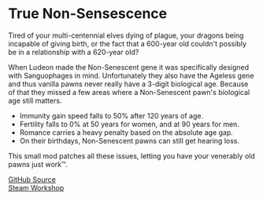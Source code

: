 # True Non-Sensescence

Tired of your multi-centennial elves dying of plague, your dragons being incapable of giving birth, or the fact that a 600-year old couldn't possibly be in a relationship with a 620-year old?

When Ludeon made the Non-Senescent gene it was specifically designed with Sanguophages in mind.
Unfortunately they also have the Ageless gene and thus vanilla pawns never really have a 3-digit biological age.
Because of that they missed a few areas where a Non-Senescent pawn's biological age still matters.

- Immunity gain speed falls to 50% after 120 years of age.
- Fertility falls to 0% at 50 years for women, and at 90 years for men.
- Romance carries a heavy penalty based on the absolute age gap.
- On their birthdays, Non-Senescent pawns can still get hearing loss.

This small mod patches all these issues, letting you have your venerably old pawns just work™.

[GitHub Source](https://github.com/Lunar-Dawn/TrueNonSenescence)\
[Steam Workshop](https://steamcommunity.com/sharedfiles/filedetails/?id=3547377353)
